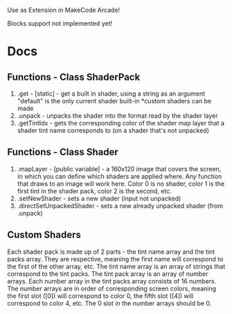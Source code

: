 Use as Extension in MakeCode Arcade!

Blocks support not implemented yet!

# Docs
## Functions - Class ShaderPack
1. .get - [static] - get a built in shader, using a string as an argument
"default" is the only current shader built-in
*custom shaders can be made
2. .unpack - unpacks the shader into the format read by the shader layer
3. .getTintIdx - gets the corresponding color of the shader map layer that a shader tint name corresponds to (on a shader that's not unpacked)
## Functions - Class Shader
1. .mapLayer - [public variable] - a 160x120 image that covers the screen, in which you can define which shaders are applied where. Any function that draws to an image will work here. Color 0 is no shader, color 1 is the first tint in the shader pack, color 2 is the second, etc.
2. .setNewShader - sets a new shader (input not unpacked)
3. .directSetUnpackedShader - sets a new already unpacked shader (from .unpack)
## Custom Shaders
Each shader pack is made up of 2 parts - the tint name array and the tint packs array. They are respective, meaning the first name will correspond to the first of the other array, etc. The tint name array is an array of strings that correspond to the tint packs. The tint pack array is an array of number arrays. Each number array in the tint packs array consists of 16 numbers. The number arrays are in order of corresponding screen colors, meaning the first slot ([0]) will correspond to color 0, the fifth slot ([4]) will correspond to color 4, etc. The 0 slot in the number arrays should be 0.
